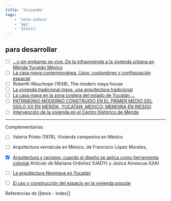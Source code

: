 ```yaml
---
title: 'Vivienda'
tags: 
    - 'nota-índice'
    - '&p1'
    - '§tesis'
---
```

## para desarrollar

- [ ] [...y sin embargo se vive. De la infravivienda a la vivienda urbana en Mérida Yucatán México](http://www.ub.edu/geocrit/sn/sn-146(143).htm)
- [ ] [La casa maya contemporánea. Usos, costumbres y configuración espacial](http://www.scielo.org.mx/scielo.php?script=sci_arttext&pid=S1870-57662006000200003)
- [ ] Roberth Wauchope (1938), The modern maya house
- [ ] [La vivienda tradicional maya, una arquitectura tradicional](http://revistasacademicas.ucol.mx/index.php/palapa/article/view/137)	
- [ ] [La casa maya en la zona costera del estado de Yucatán ... ](https://www.researchgate.net/publication/322988988_La_casa_maya_en_la_zona_costera_del_estado_de_Yucatan_tecnica_tradicional_de_construccion_y_sus_factores_de_riesgo) 
- [ ] [PATRIMONIO MODERNO CONSTRUIDO EN EL PRIMER MEDIO DEL SIGLO XX EN MERIDA, YUCATAN, MEXICO: MEMORIA EN RIESGO](http://www.rniu.buap.mx/enc/pdf/xxxiii_m4_torresperez.pdf)
- [ ] [Intervención de la vivienda en el Centro Histórico de Mérida](https://editorialrestauro.com.mx/intervencion-de-la-vivienda-en-el-centro-historico-de-merida/)

---

Complementarios:

- [ ] Valeria Prieto (1978), Vivienda campesina en México
- [ ] Arquitectura vernácula en México, de Francisco López Morales,
- [x] [Arquitectura y racismo: cuando el diseño se aplica como herramienta colonial](https://www.archdaily.mx/mx/941748/arquitectura-y-racismo-el-diseno-como-herramienta-colonial)  Artículo de Mariana Ordoñez (UADY) y Jesica Amescua (UIA)
- [ ] [La arquitectura Neomaya en Yucatán](http://asri.eumed.net/4/arquitectura-neomaya.html)
- [ ] [El uso y construcción del espacio en la vivienda popular](http://www.gazeta-antropologia.es/?p=3449)


Referencias de [[tesis - index]]